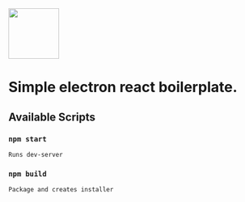 <img src="public/icon.ico" width="100px">
<h1>Simple electron react boilerplate.</h1>

## Available Scripts

### `npm start`

```
Runs dev-server
```

### `npm build`

```
Package and creates installer
```
